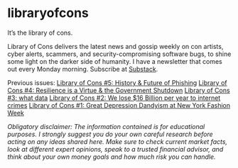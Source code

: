 # libraryofcons
It’s the library of cons.

Library of Cons delivers the latest news and gossip weekly on con artists, cyber alerts, scammers, and security-compromising software bugs, to shine some light on the darker side of humanity. I have a newsletter that comes out every Monday morning. Subscribe at <a href="https://libraryofcons.substack.com/">Substack</a>. 

Previous issues:
<a href="https://libraryofcons.substack.com/p/library-of-cons-5-history-and-future">Library of Cons #5: History & Future of Phishing</a>
<a href="https://libraryofcons.substack.com/p/resilience-is-a-virtue"> Library of Cons #4: Resilience is a Virtue & the Government Shutdown</a>
<a href="https://libraryofcons.substack.com/p/what-data"> Library of Cons #3: what data</a>
<a href="https://libraryofcons.substack.com/p/we-lose-16-billion-per-year-to-internet"> Library of Cons #2: We lose $16 Billion per year to internet crimes</a>
<a href="https://libraryofcons.substack.com/p/anna-delvey-the-muse-of-nyfw-2025"> Library of Cons #1: Great Depression Dandyism at New York Fashion Week
</a>

<i>Obligatory disclaimer: The information contained is for educational purposes. I strongly suggest you do your own careful research before acting on any ideas shared here. Make sure to check current market facts, look at different expert opinions, speak to a trusted financial advisor, and think about your own money goals and how much risk you can handle.</i>
